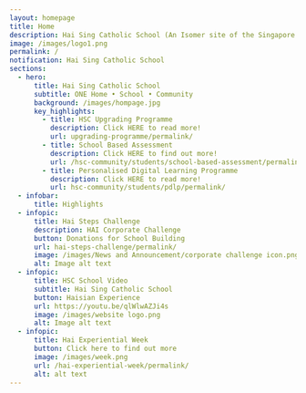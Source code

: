 ```yaml
---
layout: homepage
title: Home
description: Hai Sing Catholic School (An Isomer site of the Singapore Government)
image: /images/logo1.png
permalink: /
notification: Hai Sing Catholic School
sections:
  - hero:
      title: Hai Sing Catholic School
      subtitle: ONE Home • School • Community
      background: /images/hompage.jpg
      key_highlights:
        - title: HSC Upgrading Programme
          description: Click HERE to read more!
          url: upgrading-programme/permalink/
        - title: School Based Assessment
          description: Click HERE to find out more!
          url: /hsc-community/students/school-based-assessment/permalink/
        - title: Personalised Digital Learning Programme
          description: Click HERE to read more!
          url: hsc-community/students/pdlp/permalink/
  - infobar:
      title: Highlights
  - infopic:
      title: Hai Steps Challenge
      description: HAI Corporate Challenge
      button: Donations for School Building
      url: hai-steps-challenge/permalink/
      image: /images/News and Announcement/corporate challenge icon.png
      alt: Image alt text
  - infopic:
      title: HSC School Video
      subtitle: Hai Sing Catholic School
      button: Haisian Experience
      url: https://youtu.be/qlWlwAZJi4s
      image: /images/website logo.png
      alt: Image alt text
  - infopic:
      title: Hai Experiential Week
      button: Click here to find out more
      image: /images/week.png
      url: /hai-experiential-week/permalink/
      alt: alt text
---
```

